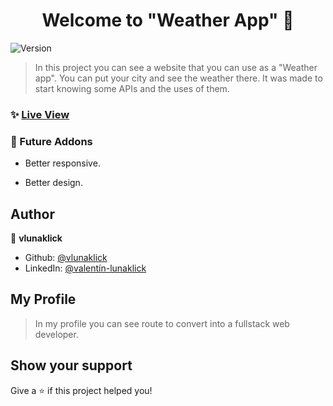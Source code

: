 <h1 align="center">Welcome to "Weather App" 👋</h1>
<p>
  <img alt="Version" src="https://img.shields.io/badge/version-1.0.0-blue.svg?cacheSeconds=2592000" />
</p>

> In this project you can see a website that you can use as a "Weather app". You can put your city and see the weather there. It was made to start knowing some APIs and the uses of them.

### ✨ [Live View](https://vlunaklick.github.io/weather_app/)

### 🔧 Future Addons

   * Better responsive.

   * Better design.

## Author

👤 **vlunaklick**

* Github: [@vlunaklick](https://github.com/vlunaklick)
* LinkedIn: [@valentín-lunaklick](https://linkedin.com/in/valentín-lunaklick)

## My Profile

> In my profile you can see route to convert into a fullstack web developer.

## Show your support

Give a ⭐️ if this project helped you!
